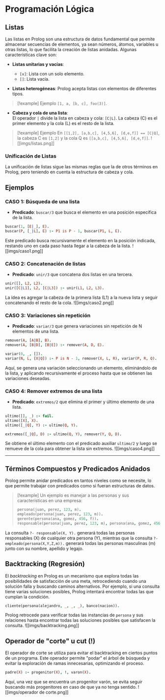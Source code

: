 # Programación Lógica
## Listas
Las listas en Prolog son una estructura de datos fundamental que permite almacenar secuencias de elementos, ya sean números, átomos, variables u otras listas, lo que facilita la creación de listas anidadas. Algunas características clave son:
- **Listas unitarias y vacías**:
  - `[x]`: Lista con un solo elemento.
  - `[]`: Lista vacía.
  
- **Listas heterogéneas**: Prolog acepta listas con elementos de diferentes tipos.
> [!example] Ejemplo
> `[1, a, [b, c], foo(3)]`.

- **Cabeza y cola de una lista**:  
  El operador `|` divide la lista en cabeza y cola: `[C|L]`. La cabeza (C) es el primer elemento y la cola (L) es el resto de la lista.
> [!example] Ejemplo
> En `[[1,2], [a,b,c], [4,5,6], [d,e,f]] == [C|Q]`, la cabeza C es `[1,2]` y la cola Q es `[[a,b,c], [4,5,6], [d,e,f]]`.
![[imgs/listas.png]]
### Unificación de Listas
La unificación de listas sigue las mismas reglas que la de otros términos en Prolog, pero teniendo en cuenta la estructura de cabeza y cola.
## Ejemplos

### CASO 1: Búsqueda de una lista
- **Predicado**: `buscar/3` que busca el elemento en una posición específica de la lista.
```prolog
buscar(1, [E|_], E).
buscar(P, [_|L], E) :- P1 is P - 1, buscar(P1, L, E).
```
Este predicado busca recursivamente el elemento en la posición indicada, restando uno en cada paso hasta llegar a la cabeza de la lista.
![[imgs/caso1.png]]
### CASO 2: Concatenación de listas
- **Predicado**: `unir/3` que concatena dos listas en una tercera.
```prolog
unir([], L2, L2).
unir([C|L1], L2, [C|L3]) :- unir(L1, L2, L3).
```
La idea es agregar la cabeza de la primera lista (L1) a la nueva lista y seguir concatenando el resto de la cola.
![[imgs/caso2.png]]
### CASO 3: Variaciones sin repetición
- **Predicado**: `variar/3` que genera variaciones sin repetición de N elementos de una lista.
```prolog
remover(A, [A|B], B).
remover(A, [B|D], [B|E]) :- remover(A, D, E).

variar(0, _, []).
variar(N, L, [X|Q]) :- P is N - 1, remover(X, L, R), variar(P, R, Q).
```
Aquí, se genera una variación seleccionando un elemento, eliminándolo de la lista, y aplicando recursivamente el proceso hasta que se obtienen las variaciones deseadas.
### CASO 4: Remover extremos de una lista
- **Predicado**: `extremos/2` que elimina el primer y último elemento de una lista.
```prolog
ultimo([], _) :- fail.
ultimo([X], X).
ultimo([_|Q], Y) :- ultimo(Q, Y).

extremos([_|Q], D) :- ultimo(Q, Y), remover(Y, Q, D).
```
Se obtiene el último elemento con el predicado auxiliar `ultimo/2` y luego se remueve de la cola para obtener la lista sin extremos.
![[imgs/caso4.png]]

---
## Términos Compuestos y Predicados Anidados
Prolog permite anidar predicados en tantos niveles como se necesite, lo que permite trabajar con predicados como si fueran estructuras de datos.
> [!example]
> Un ejemplo es manejar a las personas y sus características en una empresa:
> ```prolog
>persona(juan, perez, 123, m).
>empleado(persona(juan, perez, 123, m)).
>gerente(persona(ana, gomez, 456, f)).
>responsable(persona(juan, perez, 123, m), persona(ana, gomez, 456, f)).
> ```

La consulta `?- responsable(X, Y).` generará todas las personas responsables (X) de cualquier otra persona (Y), mientras que la consulta `?- empleado(persona(X,Y,Z,m)).` generará todas las personas masculinas (m) junto con su nombre, apellido y legajo.
## Backtracking (Regresión)
El *backtracking* en Prolog es un mecanismo que explora todas las posibilidades de satisfacción de una meta, retrocediendo cuando una solución falla y buscando caminos alternativos. Por ejemplo, si una consulta tiene varias soluciones posibles, Prolog intentará encontrar todas las que cumplan la condición.
```prolog
cliente(persona(alejandro, _, _, _), banco(nacion)).
```
Prolog retrocede para verificar todas las instancias de `persona` y sus relaciones hasta encontrar todas las soluciones posibles que satisfacen la consulta.
![[imgs/backtracking.png]]
## Operador de "corte" u **cut (!)**
El operador de corte se utiliza para evitar el backtracking en ciertos puntos de un programa. Este operador permite "podar" el árbol de búsqueda y evitar la exploración de ramas innecesarias, optimizando el proceso.
```prolog
padre(X) :- progenitor(X), !, varon(X).
```
Aquí, una vez que se encuentra un progenitor varón, se evita seguir buscando más progenitores en caso de que ya no tenga sentido.
![[imgs/operador de corte.png]]
